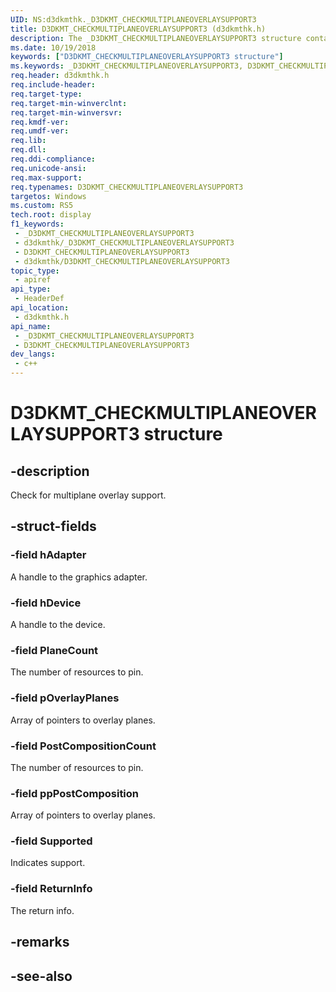 ```yaml
---
UID: NS:d3dkmthk._D3DKMT_CHECKMULTIPLANEOVERLAYSUPPORT3
title: D3DKMT_CHECKMULTIPLANEOVERLAYSUPPORT3 (d3dkmthk.h)
description: The _D3DKMT_CHECKMULTIPLANEOVERLAYSUPPORT3 structure contains information that is used to check for multiplane overlay support.
ms.date: 10/19/2018
keywords: ["D3DKMT_CHECKMULTIPLANEOVERLAYSUPPORT3 structure"]
ms.keywords: _D3DKMT_CHECKMULTIPLANEOVERLAYSUPPORT3, D3DKMT_CHECKMULTIPLANEOVERLAYSUPPORT3,
req.header: d3dkmthk.h
req.include-header: 
req.target-type: 
req.target-min-winverclnt: 
req.target-min-winversvr: 
req.kmdf-ver: 
req.umdf-ver: 
req.lib: 
req.dll: 
req.ddi-compliance: 
req.unicode-ansi: 
req.max-support: 
req.typenames: D3DKMT_CHECKMULTIPLANEOVERLAYSUPPORT3
targetos: Windows
ms.custom: RS5
tech.root: display
f1_keywords:
 - _D3DKMT_CHECKMULTIPLANEOVERLAYSUPPORT3
 - d3dkmthk/_D3DKMT_CHECKMULTIPLANEOVERLAYSUPPORT3
 - D3DKMT_CHECKMULTIPLANEOVERLAYSUPPORT3
 - d3dkmthk/D3DKMT_CHECKMULTIPLANEOVERLAYSUPPORT3
topic_type:
 - apiref
api_type:
 - HeaderDef
api_location:
 - d3dkmthk.h
api_name:
 - _D3DKMT_CHECKMULTIPLANEOVERLAYSUPPORT3
 - D3DKMT_CHECKMULTIPLANEOVERLAYSUPPORT3
dev_langs:
 - c++
---
```


# D3DKMT_CHECKMULTIPLANEOVERLAYSUPPORT3 structure

## -description

Check for multiplane overlay support.

## -struct-fields

### -field hAdapter

A handle to the graphics adapter.

### -field hDevice

A handle to the device.

### -field PlaneCount

The number of resources to pin.

### -field pOverlayPlanes

Array of pointers to overlay planes.

### -field PostCompositionCount

The number of resources to pin.

### -field ppPostComposition

Array of pointers to overlay planes.

### -field Supported

Indicates support.

### -field ReturnInfo

The return info.

## -remarks

## -see-also
